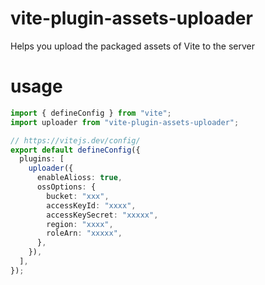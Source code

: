 # vite-plugin-assets-uploader

Helps you upload the packaged assets of Vite to the server

# usage

```typescript
import { defineConfig } from "vite";
import uploader from "vite-plugin-assets-uploader";

// https://vitejs.dev/config/
export default defineConfig({
  plugins: [
    uploader({
      enableAlioss: true,
      ossOptions: {
        bucket: "xxx",
        accessKeyId: "xxxx",
        accessKeySecret: "xxxxx",
        region: "xxxx",
        roleArn: "xxxxx",
      },
    }),
  ],
});
```
